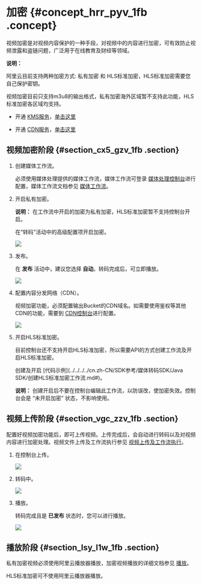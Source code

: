 # 加密 {#concept_hrr_pyv_1fb .concept}

视频加密是对视频内容保护的一种手段，对视频中的内容进行加密，可有效防止视频泄露和盗链问题，广泛用于在线教育及财经等领域。

**说明：** 

阿里云目前支持两种加密方式: 私有加密 和 HLS标准加密，HLS标准加密需要您自己保护密钥。

视频加密目前只支持m3u8的输出格式，私有加密海外区域暂不支持此功能，HLS标准加密各区域均支持。

-   开通 [KMS服务](https://www.aliyun.com/product/kms)，[单击这里](https://common-buy.aliyun.com/?commodityCode=kms#/open)

-   开通 [CDN服务](https://www.aliyun.com/product/cdn)，[单击这里](https://cdn.console.aliyun.com/)


## 视频加密阶段 {#section_cx5_gzv_1fb .section}

1.  创建媒体工作流。

    必须使用媒体处理提供的媒体工作流，媒体工作流可登录 [媒体处理控制台](https://mts.console.aliyun.com/)进行配置，媒体工作流文档参见 [媒体工作流](../../../../cn.zh-CN/用户指南/媒体管理/媒体工作流.md#)。

2.  开启私有加密。

    **说明：** 在工作流中开启的加密为私有加密，HLS标准加密暂不支持控制台开启。

    在“转码”活动中的高级配置项开启加密。

    ![](http://static-aliyun-doc.oss-cn-hangzhou.aliyuncs.com/assets/img/11401/153925757211374_zh-CN.png)

3.  发布。

    在 **发布** 活动中，建议您选择 **自动**。转码完成后，可立即播放。

    ![](http://static-aliyun-doc.oss-cn-hangzhou.aliyuncs.com/assets/img/11401/153925757211375_zh-CN.png)

4.  配置内容分发网络（CDN）。

    视频加密功能，必须配置输出Bucket的CDN域名。如需要使用鉴权等其他CDN的功能，需要到 [CDN控制台](https://cdn.console.aliyun.com/?spm=a2c4g.11186623.2.11.2bfb4928g11tW3)进行配置。

    ![](http://static-aliyun-doc.oss-cn-hangzhou.aliyuncs.com/assets/img/11401/153925757211376_zh-CN.png)

5.  开启HLS标准加密。

    目前控制台还不支持开启HLS标准加密，所以需要API的方式创建工作流及开启HLS标准加密。

    创建及开启 [代码示例](../../../../cn.zh-CN/SDK参考/媒体转码SDK/Java SDK/创建HLS标准加密工作流.md#)。

    **说明：** 创建开启后不要在控制台编辑此工作流，以防误改，使加密失效。控制台会是 “未开启加密” 状态，不影响使用。


## 视频上传阶段 {#section_vgc_zzv_1fb .section}

配置好视频加密功能后，即可上传视频。上传完成后，会自动进行转码以及对视频内容进行加密处理。视频文件上传及工作流执行参见 [视频上传及工作流执行](../../../../cn.zh-CN/用户指南/媒体管理/视频文件上传及工作流执行.md#)。

1.  在控制台上传。

    ![](http://static-aliyun-doc.oss-cn-hangzhou.aliyuncs.com/assets/img/11401/153925757211377_zh-CN.png)

2.  转码中。

    ![](http://static-aliyun-doc.oss-cn-hangzhou.aliyuncs.com/assets/img/11401/153925757211378_zh-CN.png)

3.  播放。

    转码完成且是 **已发布** 状态时，您可以进行播放。

    ![](http://static-aliyun-doc.oss-cn-hangzhou.aliyuncs.com/assets/img/11401/153925757211379_zh-CN.png)


## 播放阶段 {#section_lsy_l1w_1fb .section}

私有加密视频必须使用阿里云播放器播放，加密视频播放的详细文档参见 [播放](cn.zh-CN/开发指南/视频播放.md#)。

HLS标准加密可不使用阿里云播放器播放。

